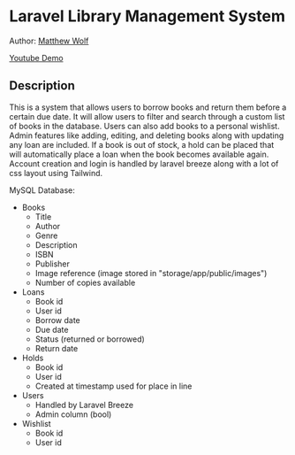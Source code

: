 # Laravel Library Management System

Author: [Matthew Wolf](https://www.linkedin.com/in/matthew-wolf2)

[Youtube Demo](https://youtu.be/oib3EMAtNmk)

## Description

This is a system that allows users to borrow books and return them before a certain due date. It will allow users to filter and search through a custom list of books in the database. Users can also add books to a personal wishlist. Admin features like adding, editing, and deleting books along with updating any loan are included. If a book is out of stock, a hold can be placed that will automatically place a loan when the book becomes available again. Account creation and login is handled by laravel breeze along with a lot of css layout using Tailwind.

MySQL Database:

-   Books
    -   Title
    -   Author
    -   Genre
    -   Description
    -   ISBN
    -   Publisher
    -   Image reference (image stored in  "storage/app/public/images")
    -   Number of copies available
-   Loans
    -   Book id
    -   User id
    -   Borrow date
    -   Due date
    -   Status (returned or borrowed)
    -   Return date
-   Holds
    -   Book id
    -   User id
    -   Created at timestamp used for place in line
-   Users
    -   Handled by Laravel Breeze
    -   Admin column (bool)
-   Wishlist
    -   Book id
    -   User id
